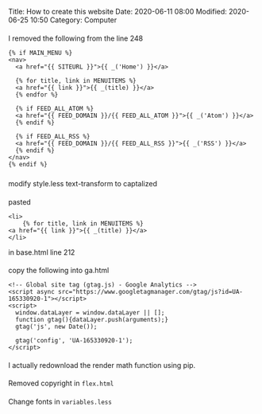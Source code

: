 Title: How to create this website
Date: 2020-06-11 08:00
Modified: 2020-06-25 10:50
Category: Computer

####



####

I removed the following from the line 248

```
{% if MAIN_MENU %}
<nav>
  <a href="{{ SITEURL }}">{{ _('Home') }}</a>

  {% for title, link in MENUITEMS %}
  <a href="{{ link }}">{{ _(title) }}</a>
  {% endfor %}

  {% if FEED_ALL_ATOM %}
  <a href="{{ FEED_DOMAIN }}/{{ FEED_ALL_ATOM }}">{{ _('Atom') }}</a>
  {% endif %}

  {% if FEED_ALL_RSS %}
  <a href="{{ FEED_DOMAIN }}/{{ FEED_ALL_RSS }}">{{ _('RSS') }}</a>
  {% endif %}
</nav>
{% endif %}
```	
	
	
#####

modify style.less text-transform to captalized


####
pasted 
```
<li>
	{% for title, link in MENUITEMS %}
<a href="{{ link }}">{{ _(title) }}</a>
</li>
```

in base.html line 212


####

copy the following into ga.html
```
<!-- Global site tag (gtag.js) - Google Analytics -->
<script async src="https://www.googletagmanager.com/gtag/js?id=UA-165330920-1"></script>
<script>
  window.dataLayer = window.dataLayer || [];
  function gtag(){dataLayer.push(arguments);}
  gtag('js', new Date());

  gtag('config', 'UA-165330920-1');
</script>
```



####
I actually redownload the render math function using pip. 


####
Removed copyright in `flex.html`

####

Change fonts in `variables.less`